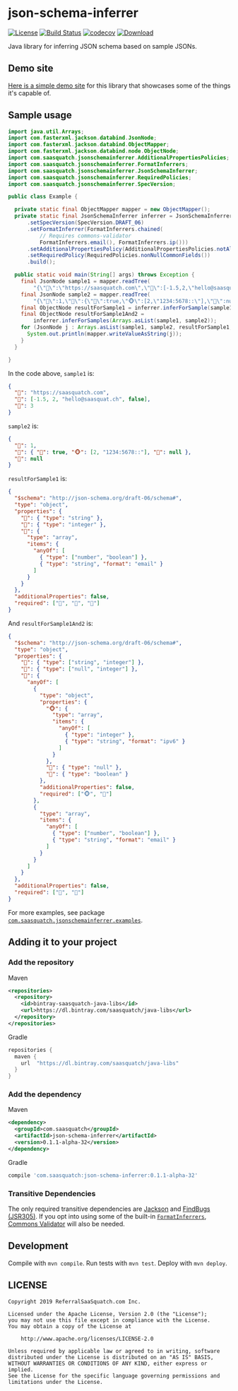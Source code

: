 # json-schema-inferrer

[![License](https://img.shields.io/badge/License-Apache%202.0-blue.svg)](https://opensource.org/licenses/Apache-2.0)
[![Build Status](https://travis-ci.org/saasquatch/json-schema-inferrer.svg?branch=master)](https://travis-ci.org/saasquatch/json-schema-inferrer)
[![codecov](https://codecov.io/gh/saasquatch/json-schema-inferrer/branch/master/graph/badge.svg)](https://codecov.io/gh/saasquatch/json-schema-inferrer)
[ ![Download](https://api.bintray.com/packages/saasquatch/java-libs/json-schema-inferrer/images/download.svg) ](https://bintray.com/saasquatch/java-libs/json-schema-inferrer/_latestVersion)

Java library for inferring JSON schema based on sample JSONs.

## Demo site

[Here is a simple demo site](https://json-schema-inferrer.herokuapp.com/) for this library that showcases some of the things it's capable of.

## Sample usage

```java
import java.util.Arrays;
import com.fasterxml.jackson.databind.JsonNode;
import com.fasterxml.jackson.databind.ObjectMapper;
import com.fasterxml.jackson.databind.node.ObjectNode;
import com.saasquatch.jsonschemainferrer.AdditionalPropertiesPolicies;
import com.saasquatch.jsonschemainferrer.FormatInferrers;
import com.saasquatch.jsonschemainferrer.JsonSchemaInferrer;
import com.saasquatch.jsonschemainferrer.RequiredPolicies;
import com.saasquatch.jsonschemainferrer.SpecVersion;

public class Example {

  private static final ObjectMapper mapper = new ObjectMapper();
  private static final JsonSchemaInferrer inferrer = JsonSchemaInferrer.newBuilder()
      .setSpecVersion(SpecVersion.DRAFT_06)
      .setFormatInferrer(FormatInferrers.chained(
          // Requires commons-validator
          FormatInferrers.email(), FormatInferrers.ip()))
      .setAdditionalPropertiesPolicy(AdditionalPropertiesPolicies.notAllowed())
      .setRequiredPolicy(RequiredPolicies.nonNullCommonFields())
      .build();

  public static void main(String[] args) throws Exception {
    final JsonNode sample1 = mapper.readTree(
        "{\"🙈\":\"https://saasquatch.com\",\"🙉\":[-1.5,2,\"hello@saasquat.ch\",false],\"🙊\":3}");
    final JsonNode sample2 = mapper.readTree(
        "{\"🙈\":1,\"🙉\":{\"🐒\":true,\"🐵\":[2,\"1234:5678::\"],\"🍌\":null},\"🙊\":null}");
    final ObjectNode resultForSample1 = inferrer.inferForSample(sample1);
    final ObjectNode resultForSample1And2 =
        inferrer.inferForSamples(Arrays.asList(sample1, sample2));
    for (JsonNode j : Arrays.asList(sample1, sample2, resultForSample1, resultForSample1And2)) {
      System.out.println(mapper.writeValueAsString(j));
    }
  }

}
```

In the code above, `sample1` is:

```json
{
  "🙈": "https://saasquatch.com",
  "🙉": [-1.5, 2, "hello@saasquat.ch", false],
  "🙊": 3
}
```

`sample2` is:

```json
{
  "🙈": 1,
  "🙉": { "🐒": true, "🐵": [2, "1234:5678::"], "🍌": null },
  "🙊": null
}
```

`resultForSample1` is:

```json
{
  "$schema": "http://json-schema.org/draft-06/schema#",
  "type": "object",
  "properties": {
    "🙈": { "type": "string" },
    "🙊": { "type": "integer" },
    "🙉": {
      "type": "array",
      "items": {
        "anyOf": [
          { "type": ["number", "boolean"] },
          { "type": "string", "format": "email" }
        ]
      }
    }
  },
  "additionalProperties": false,
  "required": ["🙈", "🙊", "🙉"]
}
```

And `resultForSample1And2` is:

```json
{
  "$schema": "http://json-schema.org/draft-06/schema#",
  "type": "object",
  "properties": {
    "🙈": { "type": ["string", "integer"] },
    "🙊": { "type": ["null", "integer"] },
    "🙉": {
      "anyOf": [
        {
          "type": "object",
          "properties": {
            "🐵": {
              "type": "array",
              "items": {
                "anyOf": [
                  { "type": "integer" },
                  { "type": "string", "format": "ipv6" }
                ]
              }
            },
            "🍌": { "type": "null" },
            "🐒": { "type": "boolean" }
          },
          "additionalProperties": false,
          "required": ["🐵", "🐒"]
        },
        {
          "type": "array",
          "items": {
            "anyOf": [
              { "type": ["number", "boolean"] },
              { "type": "string", "format": "email" }
            ]
          }
        }
      ]
    }
  },
  "additionalProperties": false,
  "required": ["🙈", "🙉"]
}
```

For more examples, see package [`com.saasquatch.jsonschemainferrer.examples`](https://github.com/saasquatch/json-schema-inferrer/tree/master/src/test/java/com/saasquatch/jsonschemainferrer/examples).

## Adding it to your project

### Add the repository

Maven

```xml
<repositories>
  <repository>
    <id>bintray-saasquatch-java-libs</id>
    <url>https://dl.bintray.com/saasquatch/java-libs</url>
  </repository>
</repositories>
```

Gradle

```gradle
repositories {
  maven {
    url  "https://dl.bintray.com/saasquatch/java-libs"
  }
}
```

### Add the dependency

Maven

```xml
<dependency>
  <groupId>com.saasquatch</groupId>
  <artifactId>json-schema-inferrer</artifactId>
  <version>0.1.1-alpha-32</version>
</dependency>
```

Gradle

```gradle
compile 'com.saasquatch:json-schema-inferrer:0.1.1-alpha-32'
```

### Transitive Dependencies

The only required transitive dependencies are [Jackson](https://github.com/FasterXML/jackson) and [FindBugs (JSR305)](http://findbugs.sourceforge.net/). If you opt into using some of the built-in [`FormatInferrers`](https://github.com/saasquatch/json-schema-inferrer/blob/master/src/main/java/com/saasquatch/jsonschemainferrer/FormatInferrers.java), [Commons Validator](https://commons.apache.org/proper/commons-validator/) will also be needed.

## Development

Compile with `mvn compile`. Run tests with `mvn test`. Deploy with `mvn deploy`.

## LICENSE

```
Copyright 2019 ReferralSaaSquatch.com Inc.

Licensed under the Apache License, Version 2.0 (the "License");
you may not use this file except in compliance with the License.
You may obtain a copy of the License at

    http://www.apache.org/licenses/LICENSE-2.0

Unless required by applicable law or agreed to in writing, software
distributed under the License is distributed on an "AS IS" BASIS,
WITHOUT WARRANTIES OR CONDITIONS OF ANY KIND, either express or implied.
See the License for the specific language governing permissions and
limitations under the License.
```
